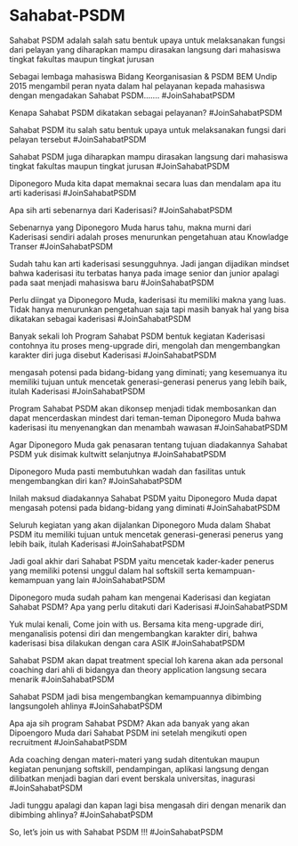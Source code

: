 # Sahabat-PSDM
Sahabat PSDM adalah salah satu bentuk upaya untuk melaksanakan fungsi dari pelayan yang diharapkan mampu dirasakan langsung dari mahasiswa tingkat fakultas maupun tingkat jurusan 

Sebagai lembaga mahasiswa Bidang Keorganisasian & PSDM BEM Undip 2015 mengambil peran nyata dalam hal pelayanan kepada mahasiswa dengan mengadakan Sahabat PSDM....... #JoinSahabatPSDM

Kenapa Sahabat PSDM dikatakan sebagai pelayanan? #JoinSahabatPSDM

Sahabat PSDM itu salah satu bentuk upaya untuk melaksanakan fungsi dari pelayan tersebut #JoinSahabatPSDM

Sahabat PSDM juga diharapkan mampu dirasakan langsung dari mahasiswa tingkat fakultas maupun tingkat jurusan #JoinSahabatPSDM

Diponegoro Muda kita dapat memaknai secara luas dan mendalam apa itu arti kaderisasi #JoinSahabatPSDM

Apa sih arti sebenarnya dari Kaderisasi?  #JoinSahabatPSDM

Sebenarnya yang Diponegoro Muda harus tahu, makna murni dari Kaderisasi sendiri adalah proses menurunkan pengetahuan atau Knowladge Transer  #JoinSahabatPSDM

Sudah tahu kan arti kaderisasi sesungguhnya. Jadi jangan dijadikan mindset bahwa kaderisasi itu terbatas hanya pada image senior dan junior apalagi pada saat menjadi mahasiswa baru  #JoinSahabatPSDM

Perlu diingat ya Diponegoro Muda, kaderisasi itu memiliki makna yang luas. Tidak hanya menurunkan pengetahuan saja tapi masih banyak hal yang bisa dikatakan sebagai kaderisasi  #JoinSahabatPSDM

Banyak sekali loh Program Sahabat PSDM bentuk kegiatan Kaderisasi contohnya itu proses meng-upgrade diri, mengolah dan mengembangkan karakter diri juga disebut Kaderisasi  #JoinSahabatPSDM

mengasah potensi pada bidang-bidang yang diminati; yang kesemuanya itu memiliki tujuan untuk mencetak generasi-generasi penerus yang lebih baik, itulah Kaderisasi  #JoinSahabatPSDM

Program Sahabat PSDM akan dikonsep menjadi tidak membosankan dan dapat mencerdaskan mindest dari teman-teman Diponegoro Muda bahwa kaderisasi itu menyenangkan dan menambah wawasan  #JoinSahabatPSDM

Agar Diponegoro Muda gak penasaran tentang tujuan diadakannya Sahabat PSDM yuk disimak kultwitt selanjutnya  #JoinSahabatPSDM

Diponegoro Muda pasti membutuhkan wadah dan fasilitas untuk mengembangkan diri kan? #JoinSahabatPSDM

Inilah maksud diadakannya Sahabat PSDM yaitu Diponegoro Muda dapat mengasah potensi pada bidang-bidang yang diminati  #JoinSahabatPSDM

Seluruh kegiatan yang akan dijalankan Diponegoro Muda dalam Shabat PSDM itu memiliki tujuan untuk mencetak generasi-generasi penerus yang lebih baik, itulah Kaderisasi  #JoinSahabatPSDM

Jadi goal akhir dari Sahabat PSDM yaitu mencetak kader-kader penerus yang memiliki potensi unggul dalam hal softskill serta kemampuan-kemampuan yang lain  #JoinSahabatPSDM

Diponegoro muda sudah paham kan mengenai Kaderisasi dan kegiatan Sahabat PSDM? Apa yang perlu ditakuti dari Kaderisasi  #JoinSahabatPSDM

Yuk mulai kenali, Come join with us. Bersama kita meng-upgrade diri, menganalisis potensi diri dan mengembangkan karakter diri, bahwa kaderisasi bisa dilakukan dengan cara ASIK  #JoinSahabatPSDM

Sahabat PSDM akan dapat treatment special loh karena akan ada personal coaching dari ahli di bidangya dan theory application langsung secara menarik  #JoinSahabatPSDM

Sahabat PSDM jadi bisa mengembangkan kemampuannya dibimbing langsungoleh ahlinya  #JoinSahabatPSDM

Apa aja sih program Sahabat PSDM? Akan ada banyak yang akan Dipoengoro Muda dari Sahabat PSDM ini setelah mengikuti open recruitment  #JoinSahabatPSDM

Ada coaching dengan materi-materi yang sudah ditentukan maupun kegiatan penunjang softskill, pendampingan, aplikasi langsung dengan dilibatkan menjadi bagian dari event berskala universitas, inagurasi  #JoinSahabatPSDM

Jadi tunggu apalagi dan kapan lagi bisa mengasah diri dengan menarik dan dibimbing ahlinya?  #JoinSahabatPSDM

So, let’s join us with Sahabat PSDM !!!  #JoinSahabatPSDM





